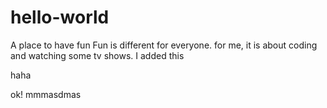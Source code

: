 # hello-world
A place to have fun
Fun is different for everyone. for me, it is about coding and watching some tv shows.
I added this


haha

ok!
mmmasdmas
